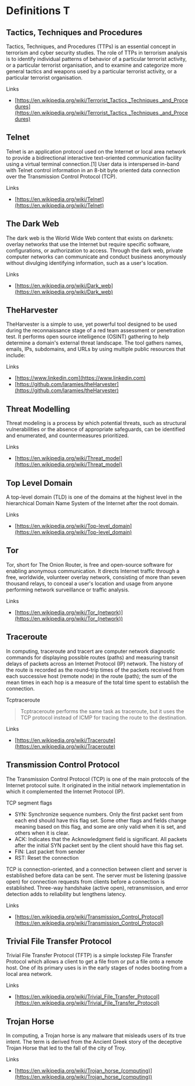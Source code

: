 # Definitions T

## Tactics, Techniques and Procedures
Tactics, Techniques, and Procedures (TTPs) is an essential concept in terrorism and cyber security studies.
The role of TTPs in terrorism analysis is to identify individual patterns of behavior of a particular terrorist activity, or a particular terrorist organisation, and to examine and categorize more general tactics and weapons used by a particular terrorist activity, or a particular terrorist organisation.

Links
- [https://en.wikipedia.org/wiki/Terrorist_Tactics,_Techniques,_and_Procedures](https://en.wikipedia.org/wiki/Terrorist_Tactics,_Techniques,_and_Procedures)
 
## Telnet
Telnet is an application protocol used on the Internet or local area network to provide a bidirectional interactive text-oriented communication facility using a virtual terminal connection.[1] User data is interspersed in-band with Telnet control information in an 8-bit byte oriented data connection over the Transmission Control Protocol (TCP).

Links
- [https://en.wikipedia.org/wiki/Telnet](https://en.wikipedia.org/wiki/Telnet)

## The Dark Web
The dark web is the World Wide Web content that exists on darknets: overlay networks that use the Internet but require specific software, configurations, or authorization to access.
Through the dark web, private computer networks can communicate and conduct business anonymously without divulging identifying information, such as a user's location.

Links
- [https://en.wikipedia.org/wiki/Dark_web](https://en.wikipedia.org/wiki/Dark_web)

## TheHarvester
TheHarvester is a simple to use, yet powerful tool designed to be used during the reconnaissance stage of a red team assessment or penetration test.
It performs open source intelligence (OSINT) gathering to help determine a domain's external threat landscape.
The tool gathers names, emails, IPs, subdomains, and URLs by using multiple public resources that include: 

Links
- [https://www.linkedin.com](https://www.linkedin.com)
- [https://github.com/laramies/theHarvester](https://github.com/laramies/theHarvester)

## Threat Modelling
Threat modeling is a process by which potential threats, such as structural vulnerabilities or the absence of appropriate safeguards, can be identified and enumerated, and countermeasures prioritized.

Links
- [https://en.wikipedia.org/wiki/Threat_model](https://en.wikipedia.org/wiki/Threat_model)

## Top Level Domain
A top-level domain (TLD) is one of the domains at the highest level in the hierarchical Domain Name System of the Internet after the root domain.

Links
- [https://en.wikipedia.org/wiki/Top-level_domain](https://en.wikipedia.org/wiki/Top-level_domain)

## Tor
Tor, short for The Onion Router, is free and open-source software for enabling anonymous communication.
It directs Internet traffic through a free, worldwide, volunteer overlay network, consisting of more than seven thousand relays, to conceal a user's location and usage from anyone performing network surveillance or traffic analysis.

Links
- [https://en.wikipedia.org/wiki/Tor_(network)](https://en.wikipedia.org/wiki/Tor_(network))

## Traceroute
In computing, traceroute and tracert are computer network diagnostic commands for displaying possible routes (paths) and measuring transit delays of packets across an Internet Protocol (IP) network. The history of the route is recorded as the round-trip times of the packets received from each successive host (remote node) in the route (path); the sum of the mean times in each hop is a measure of the total time spent to establish the connection.

Tcptraceroute
> Tcptraceroute performs the same task as traceroute, but it uses the TCP protocol instead of ICMP for tracing the route to the destination.

Links
- [https://en.wikipedia.org/wiki/Traceroute](https://en.wikipedia.org/wiki/Traceroute)


## Transmission Control Protocol
The Transmission Control Protocol (TCP) is one of the main protocols of the Internet protocol suite.
It originated in the initial network implementation in which it complemented the Internet Protocol (IP).

TCP segment flags 
- SYN: Synchronize sequence numbers. Only the first packet sent from each end should have this flag set. Some other flags and fields change meaning based on this flag, and some are only valid when it is set, and others when it is clear.
- ACK: Indicates that the Acknowledgment field is significant. All packets after the initial SYN packet sent by the client should have this flag set.
- FIN: Last packet from sender
- RST: Reset the connection
 
TCP is connection-oriented, and a connection between client and server is established before data can be sent.
The server must be listening (passive open) for connection requests from clients before a connection is established.
Three-way handshake (active open), retransmission, and error detection adds to reliability but lengthens latency. 
 
Links
- [https://en.wikipedia.org/wiki/Transmission_Control_Protocol](https://en.wikipedia.org/wiki/Transmission_Control_Protocol)

## Trivial File Transfer Protocol
Trivial File Transfer Protocol (TFTP) is a simple lockstep File Transfer Protocol which allows a client to get a file from or put a file onto a remote host. One of its primary uses is in the early stages of nodes booting from a local area network.

Links
- [https://en.wikipedia.org/wiki/Trivial_File_Transfer_Protocol](https://en.wikipedia.org/wiki/Trivial_File_Transfer_Protocol)

## Trojan Horse
In computing, a Trojan horse is any malware that misleads users of its true intent.
The term is derived from the Ancient Greek story of the deceptive Trojan Horse that led to the fall of the city of Troy.

Links
- [https://en.wikipedia.org/wiki/Trojan_horse_(computing)](https://en.wikipedia.org/wiki/Trojan_horse_(computing))
